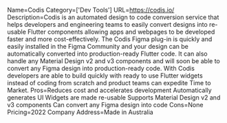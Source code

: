 Name=Codis
Category=['Dev Tools']
URL=https://codis.io/
Description=Codis is an automated design to code conversion service that helps developers and engineering teams to easily convert designs into re-usable Flutter components allowing apps and webpages to be developed faster and more cost-effectively. The Codis Figma plug-in is quickly and easily installed in the Figma Community and your design can be automatically converted into production-ready Flutter code. It can also handle any Material Design v2 and v3 components and will soon be able to convert any Figma design into production-ready code. With Codis developers are able to build quickly with ready to use Flutter widgets instead of coding from scratch and product teams can expedite Time to Market.
Pros=Reduces cost and accelerates development Automatically generates UI Widgets are made re-usable Supports Material Design v2 and v3 components Can convert any Figma design into code
Cons=None
Pricing=2022
Company Address=Made in Australia
